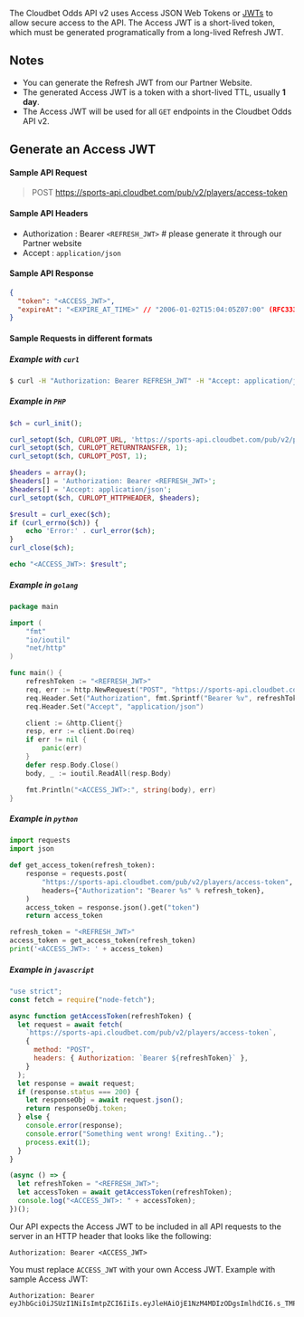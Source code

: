 The Cloudbet Odds API v2 uses Access JSON Web Tokens or [JWTs](https://jwt.io/) to allow secure access to the API. The Access JWT is a short-lived token, which must be generated programatically from a long-lived Refresh JWT.

## Notes

- You can generate the Refresh JWT from our Partner Website.
- The generated Access JWT is a token with a short-lived TTL, usually **1 day**.
- The Access JWT will be used for all `GET` endpoints in the Cloudbet Odds API v2.

## Generate an Access JWT

#### Sample API Request

> POST https://sports-api.cloudbet.com/pub/v2/players/access-token

#### Sample API Headers

- Authorization : Bearer `<REFRESH_JWT>` # please generate it through our Partner website
- Accept : `application/json`

#### Sample API Response

```json
{
  "token": "<ACCESS_JWT>",
  "expireAt": "<EXPIRE_AT_TIME>" // "2006-01-02T15:04:05Z07:00" (RFC3339)
}
```

#### Sample Requests in different formats

##### Example with `curl`

```bash
$ curl -H "Authorization: Bearer REFRESH_JWT" -H "Accept: application/json" -X POST https://sports-api.cloudbet.com/pub/v2/players/access-token
```

##### Example in `PHP`

```php
$ch = curl_init();

curl_setopt($ch, CURLOPT_URL, 'https://sports-api.cloudbet.com/pub/v2/players/access-token');
curl_setopt($ch, CURLOPT_RETURNTRANSFER, 1);
curl_setopt($ch, CURLOPT_POST, 1);

$headers = array();
$headers[] = 'Authorization: Bearer <REFRESH_JWT>';
$headers[] = 'Accept: application/json';
curl_setopt($ch, CURLOPT_HTTPHEADER, $headers);

$result = curl_exec($ch);
if (curl_errno($ch)) {
    echo 'Error:' . curl_error($ch);
}
curl_close($ch);

echo "<ACCESS_JWT>: $result";

```

##### Example in `golang`

```go
package main

import (
	"fmt"
	"io/ioutil"
	"net/http"
)

func main() {
	refreshToken := "<REFRESH_JWT>"
	req, err := http.NewRequest("POST", "https://sports-api.cloudbet.com/pub/v2/players/access-token", nil)
	req.Header.Set("Authorization", fmt.Sprintf("Bearer %v", refreshToken))
	req.Header.Set("Accept", "application/json")

	client := &http.Client{}
	resp, err := client.Do(req)
	if err != nil {
		panic(err)
	}
	defer resp.Body.Close()
	body, _ := ioutil.ReadAll(resp.Body)

	fmt.Println("<ACCESS_JWT>:", string(body), err)
}

```

##### Example in `python`

```py
import requests
import json

def get_access_token(refresh_token):
    response = requests.post(
        "https://sports-api.cloudbet.com/pub/v2/players/access-token",
        headers={"Authorization": "Bearer %s" % refresh_token},
    )
    access_token = response.json().get("token")
    return access_token

refresh_token = "<REFRESH_JWT>"
access_token = get_access_token(refresh_token)
print('<ACCESS_JWT>: ' + access_token)
```

##### Example in `javascript`

```js
"use strict";
const fetch = require("node-fetch");

async function getAccessToken(refreshToken) {
  let request = await fetch(
    `https://sports-api.cloudbet.com/pub/v2/players/access-token`,
    {
      method: "POST",
      headers: { Authorization: `Bearer ${refreshToken}` },
    }
  );
  let response = await request;
  if (response.status === 200) {
    let responseObj = await request.json();
    return responseObj.token;
  } else {
    console.error(response);
    console.error("Something went wrong! Exiting..");
    process.exit(1);
  }
}

(async () => {
  let refreshToken = "<REFRESH_JWT>";
  let accessToken = await getAccessToken(refreshToken);
  console.log("<ACCESS_JWT>: " + accessToken);
})();
```

Our API expects the Access JWT to be included in all API requests to the server in an HTTP header that looks like the following:

`Authorization: Bearer <ACCESS_JWT>`

You must replace `ACCESS_JWT` with your own Access JWT. Example with sample Access JWT:

```
Authorization: Bearer eyJhbGciOiJSUzI1NiIsImtpZCI6IiIs.eyJleHAiOjE1NzM4MDIzODgsImlhdCI6.s_TMPgoHdSDTtrYuzM34zNFDOtTWI4V2SNyohbPr9yi6
```
